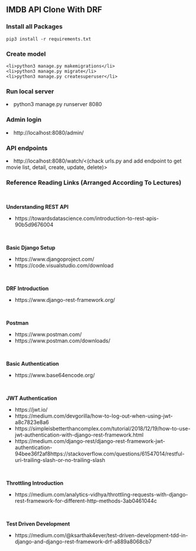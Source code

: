 <h2>IMDB API Clone With DRF</h2>

<h3>Install all Packages</h3>

    pip3 install -r requirements.txt

<h3>Create model</h3>

    <li>python3 manage.py makemigrations</li>
    <li>python3 manage.py migrate</li>
    <li>python3 manage.py createsuperuser</li>

<h3>Run local server</h3>
    <li>python3 manage.py runserver 8080</li>

<h3>Admin login</h3>
    <li>http://localhost:8080/admin/</li>

<h3>API endpoints</h3>
    <li>http://localhost:8080/watch/<(chack urls.py and add endpoint to get movie list, detail, create, update, delete)></li>


<h3> Reference Reading Links (Arranged According To Lectures)</h3>
<br>

<b> Understanding REST API</b>
<ul>
    <li>https://towardsdatascience.com/introduction-to-rest-apis-90b5d9676004</li>
</ul>
<br>

<b> Basic Django Setup</b>
<ul>
    <li>https://www.djangoproject.com/</li>
    <li>https://code.visualstudio.com/download</li>
</ul>
<br>

<b> DRF Introduction</b>
<ul>
    <li>https://www.django-rest-framework.org/</li>
</ul>
<br>

<b> Postman</b>
<ul>
    <li>https://www.postman.com/</li>
    <li>https://www.postman.com/downloads/</li>
</ul>
<br>

<b> Basic Authentication</b>
<ul>
    <li>https://www.base64encode.org/</li>
</ul>
<br>

<b> JWT Authentication</b>
<ul>
<li>https://jwt.io/</li>
<li>https://medium.com/devgorilla/how-to-log-out-when-using-jwt-a8c7823e8a6</li>
<li>https://simpleisbetterthancomplex.com/tutorial/2018/12/19/how-to-use-jwt-authentication-with-django-rest-framework.html</li>
<li>https://medium.com/django-rest/django-rest-framework-jwt-authentication-94bee36f2af8https://stackoverflow.com/questions/61547014/restful-uri-trailing-slash-or-no-trailing-slash</li>
</ul>
<br>

<b> Throttling Introduction</b>
<ul>
  <li>https://medium.com/analytics-vidhya/throttling-requests-with-django-rest-framework-for-different-http-methods-3ab0461044c</li>
</ul>
<br>

<b> Test Driven Development</b>
<ul>
  <li>https://medium.com/@ksarthak4ever/test-driven-development-tdd-in-django-and-django-rest-framework-drf-a889a8068cb7</li>
</ul>